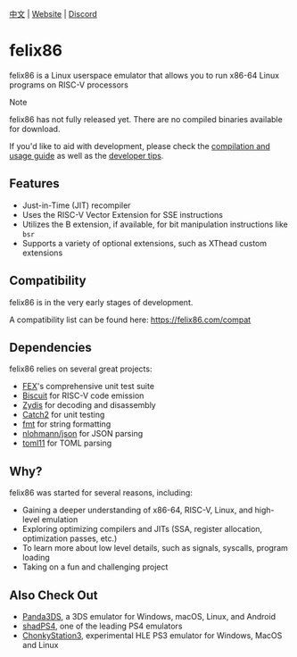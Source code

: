 [中文](./README_CN.md) | [Website](https://felix86.com) | [Discord](https://discord.gg/TgBxgFwByU)

# felix86

felix86 is a Linux userspace emulator that allows you to run x86-64 Linux programs on RISC-V processors

> [!NOTE]
> felix86 has not fully released yet. There are no compiled binaries available for download.
>
> If you'd like to aid with development, please check the [compilation and usage guide](./docs/how-to-use.md)
> as well as the [developer tips](./docs/contributing.md).

## Features
- Just-in-Time (JIT) recompiler
- Uses the RISC-V Vector Extension for SSE instructions
- Utilizes the B extension, if available, for bit manipulation instructions like `bsr`
- Supports a variety of optional extensions, such as XThead custom extensions

## Compatibility
felix86 is in the very early stages of development.

A compatibility list can be found here: https://felix86.com/compat

## Dependencies
felix86 relies on several great projects:

- [FEX](https://github.com/FEX-Emu/FEX)'s comprehensive unit test suite
- [Biscuit](https://github.com/lioncash/biscuit) for RISC-V code emission
- [Zydis](https://github.com/zyantific/zydis) for decoding and disassembly
- [Catch2](https://github.com/catchorg/Catch2) for unit testing
- [fmt](https://github.com/fmtlib/fmt) for string formatting
- [nlohmann/json](https://github.com/nlohmann/json) for JSON parsing
- [toml11](https://github.com/ToruNiina/toml11) for TOML parsing

## Why?
felix86 was started for several reasons, including:

- Gaining a deeper understanding of x86-64, RISC-V, Linux, and high-level emulation
- Exploring optimizing compilers and JITs (SSA, register allocation, optimization passes, etc.)
- To learn more about low level details, such as signals, syscalls, program loading
- Taking on a fun and challenging project

## Also Check Out

- [Panda3DS](https://github.com/wheremyfoodat/Panda3DS), a 3DS emulator for Windows, macOS, Linux, and Android
- [shadPS4](https://github.com/shadps4-emu/shadPS4), one of the leading PS4 emulators
- [ChonkyStation3](https://github.com/liuk7071/ChonkyStation3), experimental HLE PS3 emulator for Windows, MacOS and Linux
